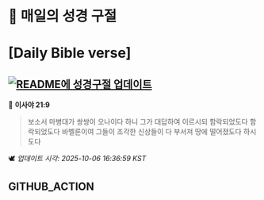 # 🙏 매일의 성경 구절
# [Daily Bible verse]
## [![README에 성경구절 업데이트](https://github.com/DONGSUKA/first_test/actions/workflows/update-readme-bible.yml/badge.svg)](https://github.com/DONGSUKA/first_test/actions/workflows/update-readme-bible.yml)
<!-- START_BIBLE_VERSE -->
📖 **이사야 21:9**
> 보소서 마병대가 쌍쌍이 오나이다 하니 그가 대답하여 이르시되 함락되었도다 함락되었도다 바벨론이여 그들이 조각한 신상들이 다 부서져 땅에 떨어졌도다 하시도다

🕊️ _업데이트 시각: 2025-10-06 16:36:59 KST_
  <!-- END_BIBLE_VERSE -->
## GITHUB_ACTION
